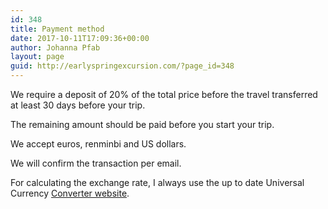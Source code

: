 ```yaml
---
id: 348
title: Payment method
date: 2017-10-11T17:09:36+00:00
author: Johanna Pfab
layout: page
guid: http://earlyspringexcursion.com/?page_id=348
---
```

We require a deposit of 20% of the total price before the travel transferred at least 30 days before your trip.

The remaining amount should be paid before you start your trip.

We accept euros, renminbi and US dollars.

We will confirm the transaction per email.

For calculating the exchange rate, I always use the up to date Universal Currency [Converter website](http://www.xe.com/currencyconverter/).